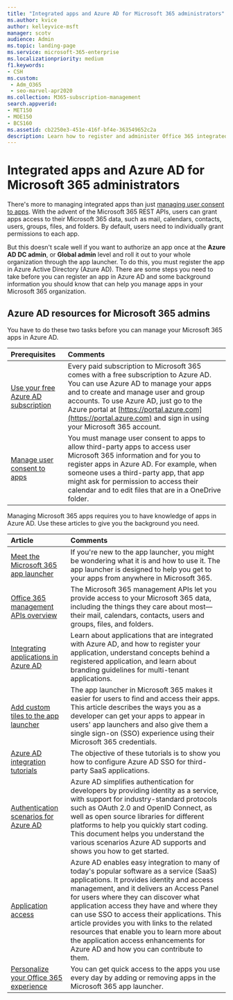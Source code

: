 ```yaml
---
title: "Integrated apps and Azure AD for Microsoft 365 administrators"
ms.author: kvice
author: kelleyvice-msft
manager: scotv
audience: Admin
ms.topic: landing-page
ms.service: microsoft-365-enterprise
ms.localizationpriority: medium
f1.keywords:
- CSH
ms.custom: 
 - Adm_O365
 - seo-marvel-apr2020
ms.collection: M365-subscription-management
search.appverid:
- MET150
- MOE150
- BCS160
ms.assetid: cb2250e3-451e-416f-bf4e-363549652c2a
description: Learn how to register and administer Office 365 integrated Apps in Azure AD, allowing for app authorizations at the **Azure AD DC admin**, or **Global admin** level.
---
```


# Integrated apps and Azure AD for Microsoft 365 administrators

There's more to managing integrated apps than just [managing user consent to apps](../admin/misc/user-consent.md). With the advent of the Microsoft 365 REST APIs, users can grant apps access to their Microsoft 365 data, such as mail, calendars, contacts, users, groups, files, and folders. By default, users need to individually grant permissions to each app. 

But this doesn't scale well if you want to authorize an app once at the **Azure AD DC admin**, or **Global admin** level and roll it out to your whole organization through the app launcher. To do this, you must register the app in Azure Active Directory (Azure AD). There are some steps you need to take before you can register an app in Azure AD and some background information you should know that can help you manage apps in your Microsoft 365 organization.
  
## Azure AD resources for Microsoft 365 admins

You have to do these two tasks before you can manage your Microsoft 365 apps in Azure AD.
  
|Prerequisites|Comments|
|:-----|:-----|
|[Use your free Azure AD subscription](../compliance/use-your-free-azure-ad-subscription-in-office-365.md) <br/> |Every paid subscription to Microsoft 365 comes with a free subscription to Azure AD. You can use Azure AD to manage your apps and to create and manage user and group accounts. To use Azure AD, just go to the Azure portal at [https://portal.azure.com](https://portal.azure.com) and sign in using your Microsoft 365 account.  <br/> |
|[Manage user consent to apps](../admin/misc/user-consent.md) <br/> |You must manage user consent to apps to allow third-party apps to access user Microsoft 365 information and for you to register apps in Azure AD. For example, when someone uses a third-party app, that app might ask for permission to access their calendar and to edit files that are in a OneDrive folder.  <br/> |
   
Managing Microsoft 365 apps requires you to have knowledge of apps in Azure AD. Use these articles to give you the background you need.
  
|Article|Comments|
|:-----|:-----|
|[Meet the Microsoft 365 app launcher](https://support.microsoft.com/office/meet-the-microsoft-365-app-launcher-79f12104-6fed-442f-96a0-eb089a3f476a) <br/> |If you're new to the app launcher, you might be wondering what it is and how to use it. The app launcher is designed to help you get to your apps from anywhere in Microsoft 365.  <br/> |
|[Office 365 management APIs overview](/office/office-365-management-api/office-365-management-apis-overview) <br/> |The Microsoft 365 management APIs let you provide access to your Microsoft 365 data, including the things they care about most—their mail, calendars, contacts, users and groups, files, and folders. <br/> |
|[Integrating applications in Azure AD](/azure/active-directory/develop/quickstart-v1-add-azure-ad-app) <br/> | Learn about applications that are integrated with Azure AD, and how to register your application, understand concepts behind a registered application, and learn about branding guidelines for multi-tenant applications.  <br/> |
|[Add custom tiles to the app launcher](/office365/admin/manage/customize-the-app-launcher)  <br/> |The app launcher in Microsoft 365 makes it easier for users to find and access their apps. This article describes the ways you as a developer can get your apps to appear in users' app launchers and also give them a single sign-on (SSO) experience using their Microsoft 365 credentials.  <br/> |
|[Azure AD integration tutorials](/azure/active-directory/saas-apps/tutorial-list) <br/> |The objective of these tutorials is to show you how to configure Azure AD SSO for third-party SaaS applications.  <br/> |
|[Authentication scenarios for Azure AD](/azure/active-directory/develop/authentication-vs-authorization) <br/> |Azure AD simplifies authentication for developers by providing identity as a service, with support for industry-standard protocols such as OAuth 2.0 and OpenID Connect, as well as open source libraries for different platforms to help you quickly start coding. This document helps you understand the various scenarios Azure AD supports and shows you how to get started.  <br/> |
|[Application access](/azure/active-directory/manage-apps/what-is-access-management) <br/> |Azure AD enables easy integration to many of today's popular software as a service (SaaS) applications. It provides identity and access management, and it delivers an Access Panel for users where they can discover what application access they have and where they can use SSO to access their applications. This article provides you with links to the related resources that enable you to learn more about the application access enhancements for Azure AD and how you can contribute to them.  <br/> |
|[Personalize your Office 365 experience](https://support.microsoft.com/office/personalize-your-office-365-experience-eb34a21b-52fa-4fbf-a8d5-146132242985) <br/> |You can get quick access to the apps you use every day by adding or removing apps in the Microsoft 365 app launcher.  <br/> |
